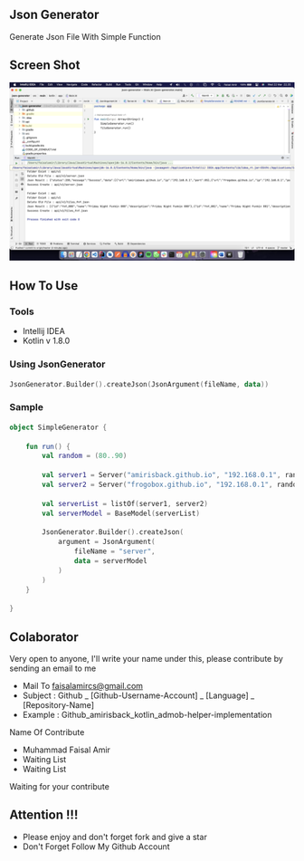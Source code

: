 ## Json Generator
Generate Json File With Simple Function

## Screen Shot
![](docs/image/ss_1.png?raw=true)

## How To Use

### Tools
- Intellij IDEA
- Kotlin v 1.8.0

### Using JsonGenerator
```kotlin
JsonGenerator.Builder().createJson(JsonArgument(fileName, data))
```

### Sample

```kotlin
object SimpleGenerator {

    fun run() {
        val random = (80..90)

        val server1 = Server("amirisback.github.io", "192.168.0.1", random.random())
        val server2 = Server("frogobox.github.io", "192.168.0.1", random.random())

        val serverList = listOf(server1, server2)
        val serverModel = BaseModel(serverList)

        JsonGenerator.Builder().createJson(
            argument = JsonArgument(
                fileName = "server",
                data = serverModel
            )
        )
    }

}
```



## Colaborator
Very open to anyone, I'll write your name under this, please contribute by sending an email to me

- Mail To faisalamircs@gmail.com
- Subject : Github _ [Github-Username-Account] _ [Language] _ [Repository-Name]
- Example : Github_amirisback_kotlin_admob-helper-implementation

Name Of Contribute
- Muhammad Faisal Amir
- Waiting List
- Waiting List

Waiting for your contribute

## Attention !!!
- Please enjoy and don't forget fork and give a star
- Don't Forget Follow My Github Account

